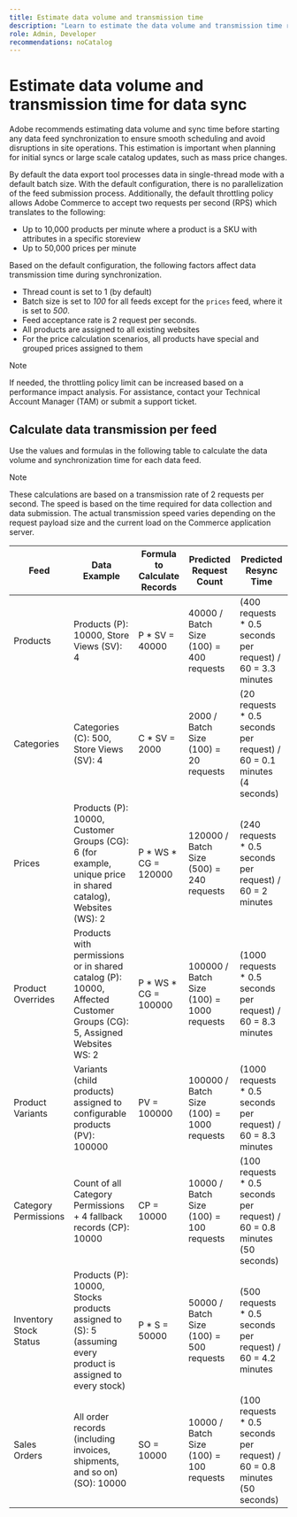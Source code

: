 ```yaml
---
title: Estimate data volume and transmission time
description: "Learn to estimate the data volume and transmission time required for the [!DNL data export] tool to synchronize feed data between Adobe Commerce and connected services."
role: Admin, Developer
recommendations: noCatalog
---
```

# Estimate data volume and transmission time for data sync

Adobe recommends estimating data volume and sync time before starting any data feed synchronization to ensure smooth scheduling and avoid disruptions in site operations. This estimation is important when planning for initial syncs or large scale catalog updates, such as mass price changes.

By default the data export tool processes data in single-thread mode with a default batch size. With the default configuration, there is no parallelization of the feed submission process. Additionally, the default throttling policy allows Adobe Commerce to accept two requests per second (RPS) which translates to the following:

- Up to 10,000 products per minute where a product is a SKU with attributes in a specific storeview
- Up to 50,000 prices per minute

Based on the default configuration, the following factors affect data transmission time during synchronization.

- Thread count is set to 1 (by default)
- Batch size is set to _100_ for all feeds except for the `prices` feed, where it is set to _500_.
- Feed acceptance rate is 2 request per seconds.
- All products are assigned to all existing websites
- For the price calculation scenarios, all products have special and grouped prices assigned to them

>[!NOTE]
>
>If needed, the throttling policy limit can be increased based on a performance impact analysis. For assistance, contact your Technical Account Manager (TAM) or submit a support ticket.

## Calculate data transmission per feed

Use the values and formulas in the following table to calculate the data volume and synchronization time for each data feed.

>[!NOTE]
>
>These calculations are based on a transmission rate of 2 requests per second. The speed is based on the time required for data collection and data submission. The actual transmission speed varies depending on the request payload size and the current load on the Commerce application server.

| Feed | Data Example | Formula to Calculate Records | Predicted Request Count | Predicted Resync Time |
| --- | --- | --- | --- | --- |
| Products | Products (P): 10000, Store Views (SV): 4 | P * SV = 40000 | 40000 / Batch Size (100) = 400 requests | (400 requests * 0.5 seconds per request) / 60 = 3.3 minutes |
| Categories | Categories (C): 500, Store Views (SV): 4 | C * SV = 2000 | 2000 / Batch Size (100) = 20 requests | (20 requests * 0.5 seconds per request) / 60 = 0.1 minutes (4 seconds) |
| Prices | Products (P): 10000, Customer Groups (CG): 6 (for example, unique price in shared catalog), Websites (WS): 2 | P \* WS * CG = 120000 | 120000 / Batch Size (500) = 240 requests | (240 requests * 0.5 seconds per request) / 60 = 2 minutes |
| Product Overrides | Products with permissions or in shared catalog (P): 10000, Affected Customer Groups (CG): 5, Assigned Websites WS: 2 | P \* WS * CG  = 100000 | 100000 / Batch Size (100) = 1000 requests | (1000 requests * 0.5 seconds per request) / 60 = 8.3 minutes |
| Product Variants | Variants (child products) assigned to configurable products (PV): 100000 | PV = 100000 | 100000 / Batch Size (100) = 1000 requests | (1000 requests * 0.5 seconds per request) / 60 = 8.3 minutes |
| Category Permissions | Count of all Category Permissions + 4 fallback records (CP): 10000 | CP = 10000 | 10000 / Batch Size (100) = 100 requests | (100 requests * 0.5 seconds per request) / 60 = 0.8 minutes (50 seconds) |
| Inventory Stock Status | Products (P): 10000, Stocks products assigned to (S): 5 (assuming every product is assigned to every stock) | P * S = 50000 | 50000 / Batch Size (100) = 500 requests | (500 requests * 0.5 seconds per request) / 60 = 4.2 minutes |
| Sales Orders | All order records (including invoices, shipments, and so on) (SO): 10000 | SO = 10000 | 10000 / Batch Size (100) = 100 requests | (100 requests * 0.5 seconds per request) / 60 = 0.8 minutes (50 seconds) |

